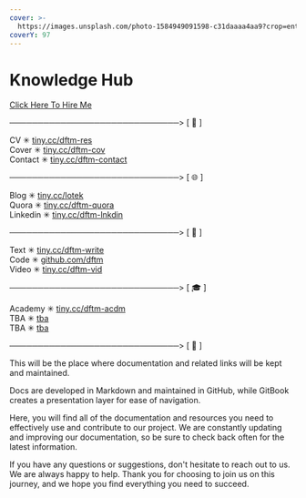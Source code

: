 ```yaml
---
cover: >-
  https://images.unsplash.com/photo-1584949091598-c31daaaa4aa9?crop=entropy&cs=tinysrgb&fm=jpg&ixid=MnwxOTcwMjR8MHwxfHNlYXJjaHw5fHxjb2RlfGVufDB8fHx8MTY3MzI1NDczOA&ixlib=rb-4.0.3&q=80
coverY: 97
---
```


# Knowledge Hub



[Click Here To Hire Me](https://tiny.cc/dftm-book)

──────────────────────────────> \[ 💼 ]

CV ✳ [tiny.cc/dftm-res](https://tiny.cc/dftm-res)\
Cover ✳ [tiny.cc/dftm-cov](https://tiny.cc/dftm-cov)\
Contact ✳ [tiny.cc/dftm-contact](https://tiny.cc/dftm-contact)

──────────────────────────────> \[ 🌐 ]

Blog ✳ [tiny.cc/lotek](https://tiny.cc/lotek)\
Quora ✳ [tiny.cc/dftm-quora](https://tiny.cc/dftm-quora)\
Linkedin ✳ [tiny.cc/dftm-lnkdin](https://tiny.cc/dftm-lnkdin)

──────────────────────────────> \[ 🧰 ]

Text ✳ [tiny.cc/dftm-write](https://tiny.cc/dftm-write)\
Code ✳ [github.com/dftm](https://github.com/dftm)\
Video ✳ [tiny.cc/dftm-vid](https://tiny.cc/dftm-vid)

──────────────────────────────> \[ 🎓 ]

Academy ✳ [tiny.cc/dftm-acdm](https://tiny.cc/dftm-acdm)\
TBA ✳ [tba](https://about.me/dftm/edit)\
TBA ✳ [tba](https://about.me/dftm/edit)

──────────────────────────────> \[ 🚀 ]





This will be the place where documentation and related links will be kept and maintained.&#x20;

Docs are developed in Markdown and maintained in GitHub, while GitBook creates a presentation layer for ease of navigation.

Here, you will find all of the documentation and resources you need to effectively use and contribute to our project. We are constantly updating and improving our documentation, so be sure to check back often for the latest information.&#x20;

If you have any questions or suggestions, don't hesitate to reach out to us. We are always happy to help. Thank you for choosing to join us on this journey, and we hope you find everything you need to succeed.
